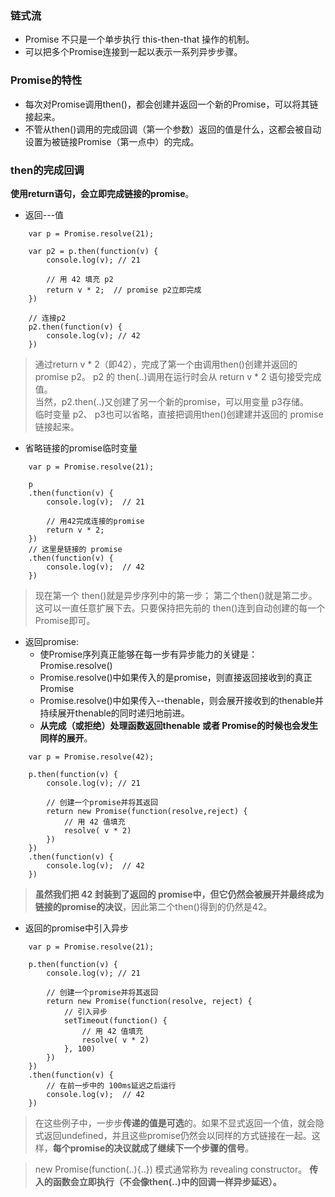### 链式流
* Promise 不只是一个单步执行 this-then-that 操作的机制。
* 可以把多个Promise连接到一起以表示一系列异步步骤。

### Promise的特性
* 每次对Promise调用then()，都会创建并返回一个新的Promise，可以将其链接起来。
* 不管从then()调用的完成回调（第一个参数）返回的值是什么，这都会被自动设置为被链接Promise（第一点中）的完成。

### then的完成回调

**使用return语句，会立即完成链接的promise**。

* 返回---值
```
    var p = Promise.resolve(21);

    var p2 = p.then(function(v) {
        console.log(v); // 21
        
        // 用 42 填充 p2
        return v * 2;  // promise p2立即完成
    })

    // 连接p2
    p2.then(function(v) {
        console.log(v); // 42
    })
```
> 通过return v * 2（即42），完成了第一个由调用then()创建并返回的promise p2。 p2 的 then(..)调用在运行时会从 return v * 2 语句接受完成值。<br>
> 当然，p2.then(..)又创建了另一个新的promise，可以用变量 p3存储。<br>
> 临时变量 p2、 p3也可以省略，直接把调用then()创建建并返回的 promise 链接起来。


* 省略链接的promise临时变量
```
    var p = Promise.resolve(21);

    p
    .then(function(v) {
        console.log(v);  // 21
        
        // 用42完成连接的promise 
        return v * 2;
    })
    // 这里是链接的 promise
    .then(function(v) {
        console.log(v);  // 42
    })
```
> 现在第一个 then()就是异步序列中的第一步； 第二个then()就是第二步。这可以一直任意扩展下去。只要保持把先前的 then()连到自动创建的每一个Promise即可。


* 返回promise:
    * 使Promise序列真正能够在每一步有异步能力的关键是：Promise.resolve()
    * Promise.resolve()中如果传入的是promise，则直接返回接收到的真正Promise
    * Promise.resolve()中如果传入--thenable，则会展开接收到的thenable并持续展开thenable的同时递归地前进。
    * **从完成（或拒绝）处理函数返回thenable 或者 Promise的时候也会发生同样的展开**。
```
    var p = Promise.resolve(42);

    p.then(function(v) {
        console.log(v); // 21

        // 创建一个promise并将其返回
        return new Promise(function(resolve,reject) {
            // 用 42 值填充
            resolve( v * 2)
        })
    })
    .then(function(v) {
        console.log(v);  // 42
    })
```
> **虽然我们把 42 封装到了返回的 promise中，但它仍然会被展开并最终成为链接的promise的决议**，因此第二个then()得到的仍然是42。


* 返回的promise中引入异步
```
    var p = Promise.resolve(21);

    p.then(function(v) {
        console.log(v); // 21

        // 创建一个promise并将其返回
        return new Promise(function(resolve, reject) {
            // 引入异步
            setTimeout(function() {
                // 用 42 值填充
                resolve( v * 2)
            }, 100)
        })
    })
    .then(function(v) {
        // 在前一步中的 100ms延迟之后运行
        console.log(v);  // 42
    })
```
> 在这些例子中，一步步**传递的值是可选**的。如果不显式返回一个值，就会隐式返回undefined，并且这些promise仍然会以同样的方式链接在一起。这样，**每个promise的决议就成了继续下一个步骤的信号**。

> new Promise(function(..){..}) 模式通常称为 revealing constructor。 **传入的函数会立即执行（不会像then(..)中的回调一样异步延迟）。**